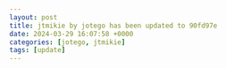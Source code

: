 ```yaml
---
layout: post
title: jtmikie by jotego has been updated to 90fd97e
date: 2024-03-29 16:07:58 +0000
categories: [jotego, jtmikie]
tags: [update]
---
```


